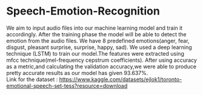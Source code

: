 # Speech-Emotion-Recognition
We aim to input audio files into our machine learning model and train it accordingly. After the training phase the model will be able to detect the emotion from the audio files. We have 8 predefined emotions(anger, fear, disgust, pleasant surprise, surprise, happy, sad). We used a deep learning technique (LSTM) to train our model.The features were extracted using mfcc technique(mel-frequency cepstrum coefficients). After using accuracy as a metric,and calculating the validation accuracy,we were able to produce pretty accurate results as our model has given 93.637%.   
Link for the dataset :  https://www.kaggle.com/datasets/ejlok1/toronto-emotional-speech-set-tess?resource=download

